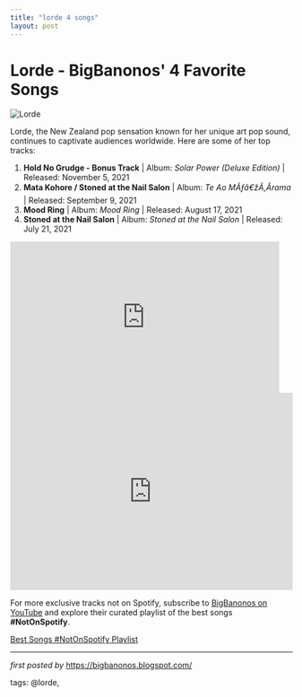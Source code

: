 ```yaml
---
title: "lorde 4 songs"
layout: post
---
```

<h1>Lorde - BigBanonos' 4 Favorite Songs</h1>
<img alt="Lorde" src="https://d.newsweek.com/en/full/793369/lorde.jpg" /> <p>Lorde, the New Zealand pop sensation known for her unique art pop sound, continues to captivate audiences worldwide. Here are some of her top tracks:</p> <ol> <li><strong>Hold No Grudge - Bonus Track</strong> | Album: <em>Solar Power (Deluxe Edition)</em> | Released: November 5, 2021</li> <li><strong>Mata Kohore / Stoned at the Nail Salon</strong> | Album: <em>Te Ao MÃƒâ€žÃ‚Ârama</em> | Released: September 9, 2021</li> <li><strong>Mood Ring</strong> | Album: <em>Mood Ring</em> | Released: August 17, 2021</li> <li><strong>Stoned at the Nail Salon</strong> | Album: <em>Stoned at the Nail Salon</em> | Released: July 21, 2021</li>
</ol> <div> <iframe frameborder="0" height="270" src="https://youtube.com/embed/V_A20lBsBMM" width="480"></iframe> <iframe allow="autoplay; clipboard-write; encrypted-media; fullscreen; picture-in-picture" allowfullscreen="" frameborder="0" height="352" loading="lazy" src="https://open.spotify.com/embed/playlist/0BlRIn2TQTqkqIdUewFBDb?utm_source=generator" width="100%"></iframe>
</div>


<!--Subscribe and Playlist Links-->
<div>
    <p>For more exclusive tracks not on Spotify, subscribe to <a href="https://www.youtube.com/@BigBanonos" target="_blank">BigBanonos on YouTube</a> and explore their curated playlist of the best songs <strong>#NotOnSpotify</strong>.</p>
    <p><a href="https://www.youtube.com/playlist?list=PLtuNtuTatqI0kFahUCbtbfenC_ET5O_tr" target="_blank">Best Songs #NotOnSpotify Playlist<br /></a></p></div>

<hr />

<p><em>first posted by</em> <a href="https://bigbanonos.blogspot.com/" rel="noopener" target="_new">https://bigbanonos.blogspot.com/</a></p>

<p>tags: @lorde,</p>
